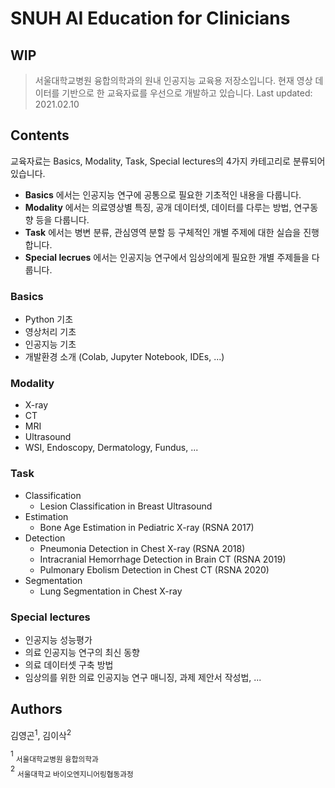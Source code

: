 # SNUH AI Education for Clinicians
## WIP
> 서울대학교병원 융합의학과의 원내 인공지능 교육용 저장소입니다. 현재 영상 데이터를 기반으로 한 교육자료를 우선으로 개발하고 있습니다.
> Last updated: 2021.02.10

## Contents
교육자료는 Basics, Modality, Task, Special lectures의 4가지 카테고리로 분류되어 있습니다.

* **Basics** 에서는 인공지능 연구에 공통으로 필요한 기초적인 내용을 다룹니다.
* **Modality** 에서는 의료영상별 특징, 공개 데이터셋, 데이터를 다루는 방법, 연구동향 등을 다룹니다.
* **Task** 에서는 병변 분류, 관심영역 분할 등 구체적인 개별 주제에 대한 실습을 진행합니다. 
* **Special lecrues** 에서는 인공지능 연구에서 임상의에게 필요한 개별 주제들을 다룹니다.

### Basics
* Python 기초
* 영상처리 기초
* 인공지능 기초
* 개발환경 소개 (Colab, Jupyter Notebook, IDEs, ...)

### Modality
* X-ray
* CT
* MRI
* Ultrasound
* WSI, Endoscopy, Dermatology, Fundus, ...

### Task
* Classification
  * Lesion Classification in Breast Ultrasound
* Estimation
  * Bone Age Estimation in Pediatric X-ray (RSNA 2017)
* Detection
  * Pneumonia Detection in Chest X-ray (RSNA 2018)
  * Intracranial Hemorrhage Detection in Brain CT (RSNA 2019)
  * Pulmonary Ebolism Detection in Chest CT (RSNA 2020)
* Segmentation
  * Lung Segmentation in Chest X-ray

### Special lectures
* 인공지능 성능평가
* 의료 인공지능 연구의 최신 동향
* 의료 데이터셋 구축 방법
* 임상의를 위한 의료 인공지능 연구 매니징, 과제 제안서 작성법, ...

## Authors
김영곤<sup>1</sup>, 김이삭<sup>2</sup>

<sup>1</sup> <sub>서울대학교병원 융합의학과</sub>  
<sup>2</sup> <sub>서울대학교 바이오엔지니어링협동과정</sub>  
